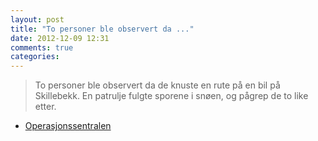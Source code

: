 ```yaml
---
layout: post
title: "To personer ble observert da ..."
date: 2012-12-09 12:31
comments: true
categories: 
---
```

> To personer ble observert da de knuste en rute på en bil på Skillebekk. En patrulje fulgte sporene i snøen, og pågrep de to like etter. 
- [Operasjonssentralen](http://twitter.com/oslopolitiops/statuses/277691979578621953)
